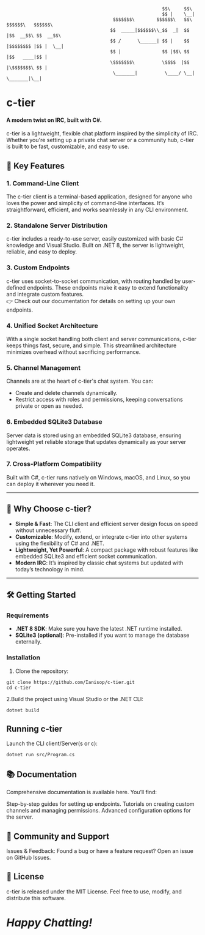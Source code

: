 ```
                                                         $$\     $$\                     
                                                         $$ |    \__|                    
                                       $$$$$$$\        $$$$$$\   $$\  $$$$$$\   $$$$$$\  
                                      $$  _____|$$$$$$\\_$$  _|  $$ |$$  __$$\ $$  __$$\ 
                                      $$ /      \______| $$ |    $$ |$$$$$$$$ |$$ |  \__|
                                      $$ |               $$ |$$\ $$ |$$   ____|$$ |      
                                      \$$$$$$$\          \$$$$  |$$ |\$$$$$$$\ $$ |      
                                       \_______|          \____/ \__| \_______|\__|                      
```  
# c-tier  
#### A modern twist on IRC, built with C#.  

c-tier is a lightweight, flexible chat platform inspired by the simplicity of IRC. Whether you're setting up a private chat server or a community hub, c-tier is built to be fast, customizable, and easy to use.

## 🚀 Key Features  

### 1. **Command-Line Client**  
The c-tier client is a terminal-based application, designed for anyone who loves the power and simplicity of command-line interfaces. It’s straightforward, efficient, and works seamlessly in any CLI environment.

### 2. **Standalone Server Distribution**  
c-tier includes a ready-to-use server, easily customized with basic C# knowledge and Visual Studio. Built on .NET 8, the server is lightweight, reliable, and easy to deploy.

### 3. **Custom Endpoints**  
c-tier uses socket-to-socket communication, with routing handled by user-defined endpoints. These endpoints make it easy to extend functionality and integrate custom features.  
👉 Check out our documentation for details on setting up your own endpoints.

### 4. **Unified Socket Architecture**  
With a single socket handling both client and server communications, c-tier keeps things fast, secure, and simple. This streamlined architecture minimizes overhead without sacrificing performance.

### 5. **Channel Management**  
Channels are at the heart of c-tier's chat system. You can:  
  - Create and delete channels dynamically.  
  - Restrict access with roles and permissions, keeping conversations private or open as needed.

### 6. **Embedded SQLite3 Database**  
Server data is stored using an embedded SQLite3 database, ensuring lightweight yet reliable storage that updates dynamically as your server operates.

### 7. **Cross-Platform Compatibility**  
Built with C#, c-tier runs natively on Windows, macOS, and Linux, so you can deploy it wherever you need it.

---

## 🎯 Why Choose c-tier?  
- **Simple & Fast**: The CLI client and efficient server design focus on speed without unnecessary fluff.  
- **Customizable**: Modify, extend, or integrate c-tier into other systems using the flexibility of C# and .NET.  
- **Lightweight, Yet Powerful**: A compact package with robust features like embedded SQLite3 and efficient socket communication.  
- **Modern IRC**: It’s inspired by classic chat systems but updated with today’s technology in mind.

---

## 🛠️ Getting Started  

### Requirements  
- **.NET 8 SDK**: Make sure you have the latest .NET runtime installed.  
- **SQLite3 (optional)**: Pre-installed if you want to manage the database externally.  

### Installation  
1. Clone the repository:  
  ```
  git clone https://github.com/Ianisop/c-tier.git
  cd c-tier
  ```
2.Build the project using Visual Studio or the .NET CLI:
  ```
  dotnet build
  ```
## Running c-tier
 Launch the CLI client/Server(s or c):
  ```
  dotnet run src/Program.cs
  ```
## 📚 Documentation
Comprehensive documentation is available here. You’ll find:

Step-by-step guides for setting up endpoints.
Tutorials on creating custom channels and managing permissions.
Advanced configuration options for the server.
## 👥 Community and Support
Issues & Feedback: Found a bug or have a feature request? Open an issue on GitHub Issues.
## 📜 License
c-tier is released under the MIT License. Feel free to use, modify, and distribute this software.

# ***Happy Chatting!***

